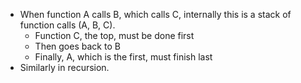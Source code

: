 - When function A calls B, which calls C, internally this is a stack of function calls (A, B, C).
	- Function C, the top, must be done first
	- Then goes back to B
	- Finally, A, which is the first, must finish last
- Similarly in recursion.
